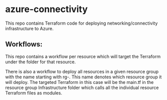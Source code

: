 # azure-connectivity
This repo contains Terraform code for deploying networking/connectivity infrastructure to Azure.

## Workflows:
This repo contains a workflow per resource which will target the Terraform under the folder for that resource.

There is also a workflow to deploy all resources in a given resource group with the name starting with rg-. This name denotes which resource group it will deploy. The targeted Terraform in this case will be the main.tf in the resource group Infrastructure folder which calls all the individual resource Terraform files as modules.